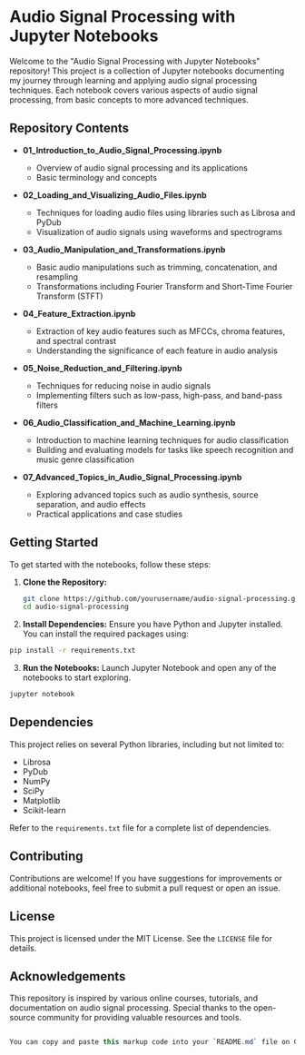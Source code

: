 # Audio Signal Processing with Jupyter Notebooks

Welcome to the "Audio Signal Processing with Jupyter Notebooks" repository! This project is a collection of Jupyter notebooks documenting my journey through learning and applying audio signal processing techniques. Each notebook covers various aspects of audio signal processing, from basic concepts to more advanced techniques.

## Repository Contents

- **01_Introduction_to_Audio_Signal_Processing.ipynb**
  - Overview of audio signal processing and its applications
  - Basic terminology and concepts

- **02_Loading_and_Visualizing_Audio_Files.ipynb**
  - Techniques for loading audio files using libraries such as Librosa and PyDub
  - Visualization of audio signals using waveforms and spectrograms

- **03_Audio_Manipulation_and_Transformations.ipynb**
  - Basic audio manipulations such as trimming, concatenation, and resampling
  - Transformations including Fourier Transform and Short-Time Fourier Transform (STFT)

- **04_Feature_Extraction.ipynb**
  - Extraction of key audio features such as MFCCs, chroma features, and spectral contrast
  - Understanding the significance of each feature in audio analysis

- **05_Noise_Reduction_and_Filtering.ipynb**
  - Techniques for reducing noise in audio signals
  - Implementing filters such as low-pass, high-pass, and band-pass filters

- **06_Audio_Classification_and_Machine_Learning.ipynb**
  - Introduction to machine learning techniques for audio classification
  - Building and evaluating models for tasks like speech recognition and music genre classification

- **07_Advanced_Topics_in_Audio_Signal_Processing.ipynb**
  - Exploring advanced topics such as audio synthesis, source separation, and audio effects
  - Practical applications and case studies

## Getting Started

To get started with the notebooks, follow these steps:

1. **Clone the Repository:**
   ```bash
   git clone https://github.com/yourusername/audio-signal-processing.git
   cd audio-signal-processing
   ```
2. **Install Dependencies:**
Ensure you have Python and Jupyter installed. You can install the required packages using:
```bash
pip install -r requirements.txt
```
3. **Run the Notebooks:**
Launch Jupyter Notebook and open any of the notebooks to start exploring.
```bash
jupyter notebook
```
## Dependencies

This project relies on several Python libraries, including but not limited to:

- Librosa
- PyDub
- NumPy
- SciPy
- Matplotlib
- Scikit-learn

Refer to the `requirements.txt` file for a complete list of dependencies.

## Contributing

Contributions are welcome! If you have suggestions for improvements or additional notebooks, feel free to submit a pull request or open an issue.

## License

This project is licensed under the MIT License. See the `LICENSE` file for details.

## Acknowledgements

This repository is inspired by various online courses, tutorials, and documentation on audio signal processing. Special thanks to the open-source community for providing valuable resources and tools.

```csharp

You can copy and paste this markup code into your `README.md` file on GitHub. Be sure to replace `yourusername` with your actual GitHub username in the repository URL.

```
